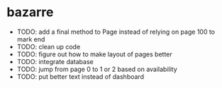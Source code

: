# bazarre

* TODO: add a final method to Page instead of relying on page 100 to mark end  
* TODO: clean up code  
* TODO: figure out how to make layout of pages better  
* TODO: integrate database  
* TODO: jump from page 0 to 1 or 2 based on availability  
* TODO: put better text instead of dashboard  
